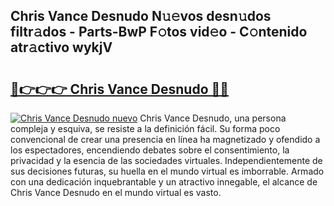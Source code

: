 ## Chris Vance Desnudo N𝚞𝚎vos desn𝚞dos filtr𝚊dos - Parts-BwP F𝚘tos vid𝚎o - C𝚘ntenido atr𝚊ctivo wykjV

# <h2><a href="http://mb6mu5l.tromn.icu/?c=Chris+Vance+Desnudo">🔗👉👉👉 Chris Vance Desnudo 🔗🔗</a></h2>

[![Chris Vance Desnudo nuevo](https://i.imgur.com/pEAQMta.gif)](http://mb6mu5l.tromn.icu/?c=Chris+Vance+Desnudo)
Chris Vance Desnudo, una persona compleja y esquiva, se resiste a la definición fácil. Su forma poco convencional de crear una presencia en línea ha magnetizado y ofendido a los espectadores, encendiendo debates sobre el consentimiento, la privacidad y la esencia de las sociedades virtuales. Independientemente de sus decisiones futuras, su huella en el mundo virtual es imborrable. Armado con una dedicación inquebrantable y un atractivo innegable, el alcance de Chris Vance Desnudo en el mundo virtual es vasto.
